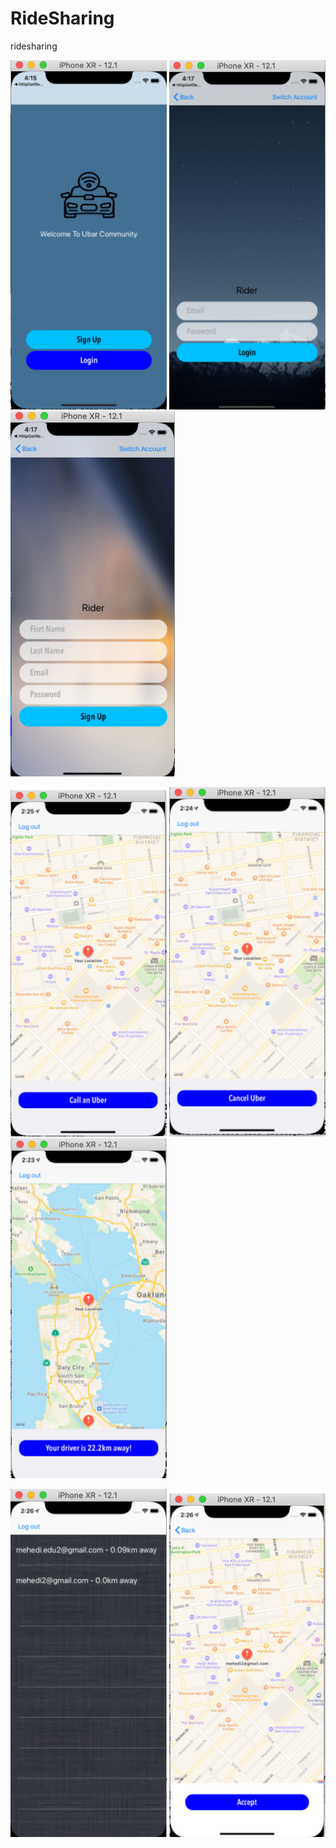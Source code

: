 # RideSharing
ridesharing


<img src="RideSharing/image/Screenshot 2020-01-06 at 4.16.58 pm.png" width="250dp" hight="500dp">                  <img 
src="RideSharing/image/Screenshot 2020-01-06 at 4.17.15 pm.png" width="250dp" hight="500dp">                       <img 
src="RideSharing/image/Screenshot 2020-01-06 at 4.17.42 pm.png">       



<img  src="RideSharing/image/Screenshot 2020-01-21 at 2.25.22 am.png" width="250dp" hight="500dp">                <img 
src="RideSharing/image/Screenshot 2020-01-21 at 2.25.03 am.png" width="250dp" hight="500dp">                      <img src="RideSharing/image/Screenshot 2020-01-21 at 2.24.04 am.png" width="250dp" hight="500dp">



<img src="RideSharing/image/Screenshot 2020-01-21 at 2.26.10 am.png" width="250dp" hight="500dp">                       <img 
src="RideSharing/image/Screenshot 2020-01-21 at 2.26.33 am.png" width="250dp" hight="500dp">
